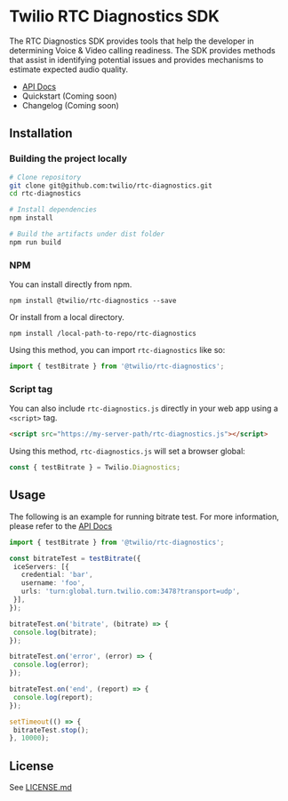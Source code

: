 # Twilio RTC Diagnostics SDK
The RTC Diagnostics SDK provides tools that help the developer in determining Voice & Video calling readiness. The SDK provides methods that assist in identifying potential issues and provides mechanisms to estimate expected audio quality.

* [API Docs](https://twilio.github.io/rtc-diagnostics/globals.html)
* Quickstart (Coming soon)
* Changelog (Coming soon)

Installation
------------

### Building the project locally

```bash
# Clone repository
git clone git@github.com:twilio/rtc-diagnostics.git
cd rtc-diagnostics

# Install dependencies
npm install

# Build the artifacts under dist folder
npm run build
```

### NPM
You can install directly from npm.
```
npm install @twilio/rtc-diagnostics --save
```

Or install from a local directory.
```
npm install /local-path-to-repo/rtc-diagnostics
```

Using this method, you can import `rtc-diagnostics` like so:
```ts
import { testBitrate } from '@twilio/rtc-diagnostics';
```

### Script tag
You can also include `rtc-diagnostics.js` directly in your web app using a `<script>` tag.
 ```html
 <script src="https://my-server-path/rtc-diagnostics.js"></script>
 ```
 
 Using this method, `rtc-diagnostics.js` will set a browser global:
 ```ts
 const { testBitrate } = Twilio.Diagnostics;
 ```

Usage
------------
The following is an example for running bitrate test. For more information, please refer to the [API Docs](https://twilio.github.io/rtc-diagnostics/globals.html)

```ts
import { testBitrate } from '@twilio/rtc-diagnostics';

const bitrateTest = testBitrate({
 iceServers: [{
   credential: 'bar',
   username: 'foo',
   urls: 'turn:global.turn.twilio.com:3478?transport=udp',
 }],
});

bitrateTest.on('bitrate', (bitrate) => {
 console.log(bitrate);
});

bitrateTest.on('error', (error) => {
 console.log(error);
});

bitrateTest.on('end', (report) => {
 console.log(report);
});

setTimeout(() => {
 bitrateTest.stop();
}, 10000);
```

License
-------
See [LICENSE.md](LICENSE.md)
